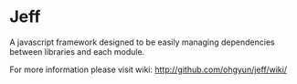 Jeff
====
A javascript framework designed to be easily managing dependencies between libraries and each module.

For more information please visit wiki: http://github.com/ohgyun/jeff/wiki/

